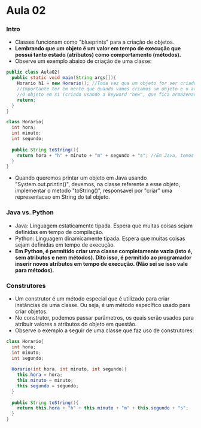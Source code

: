 # Aula 02

### Intro
* Classes funcionam como "blueprints" para a criação de objetos.
* __Lembrando que um objeto é um valor em tempo de execução que possui tanto estado (atributos) como comportamento (métodos).__
* Observe um exemplo abaixo de criação de uma classe:
```java
public class Aula02{
  public static void main(String args[]){
    Horario h1 = new Horario(); //Toda vez que um objeto for ser criado em Java, devemos usar a keyword "new".
    //Importante ter em mente que quando vamos criamos um objeto e o atribuimos, como foi feito acima, estamos na verdade criando duas variaveis.
    //O objeto em si (criado usando a keyword "new", que fica armazenado na heap. E um ponteiro implicito h1, que ta armazenado na stack/pilha e que aponta para esse objeto presente na heap.
    return;
  }
}

class Horario{
  int hora;
  int minuto;
  int segundo;
  
  public String toString(){
    return hora + "h" + minuto + "m" + segundo + "s"; //Em Java, temos que quando concatenamos alguma coisa com String, esse "alguma coisa" vira uma String.
  }
}
```
* Quando queremos printar um objeto em Java usando "System.out.println()", devemos, na classe referente a esse objeto, implementar o metodo "toString()", responsavel por "criar" uma representacao em String do tal objeto.

### Java vs. Python
* Java: Linguagem estaticamente tipada. Espera que muitas coisas sejam definidas em tempo de compilação.
* Python: Linguagem dinamicamente tipada. Espera que muitas coisas sejam definidas em tempo de execução.
* __Em Python, é permitido criar uma classe completamente vazia (isto é, sem atributos e nem métodos). Dito isso, é permitido ao programador inserir novos atributos em tempo de execução. (Não sei se isso vale para métodos).__

### Construtores
* Um construtor é um método especial que é utilizado para criar instâncias de uma classe. Ou seja, é um método específico usado para criar objetos.
* No construtor, podemos passar parâmetros, os quais serão usados para atribuir valores a atributos do objeto em questão.
* Observe o exemplo a seguir de uma classe que faz uso de construtores:
```java
class Horario{
  int hora;
  int minuto;
  int segundo;
  
  Horario(int hora, int minuto, int segundo){
    this.hora = hora;
    this.minuto = minuto;
    this.segundo = segundo;
  }
  
  public String toString(){
    return this.hora + "h" + this.minuto + "m" + this.segundo + "s";
  }
}
```
